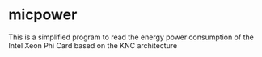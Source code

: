 # micpower
This is a simplified program to read the energy power consumption of the Intel Xeon Phi Card based on the KNC architecture
